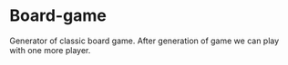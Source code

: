 # Board-game
Generator of classic board game.
After generation of game we can play with one more player.
